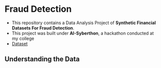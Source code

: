 # Fraud Detection 

- This repository contains a Data Analysis Project of **Synthetic Financial Datasets For Fraud Detection**.
- This project was built under **AI-Syberthon**, a hackathon conducted at my college
- [Dataset](https://www.kaggle.com/datasets/ealaxi/paysim1?resource=download)


## Understanding the Data
